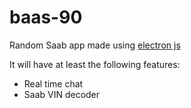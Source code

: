 # baas-90
Random Saab app made using [electron js](https://www.electronjs.org/)

It will have at least the following features:
* Real time chat
* Saab VIN decoder
